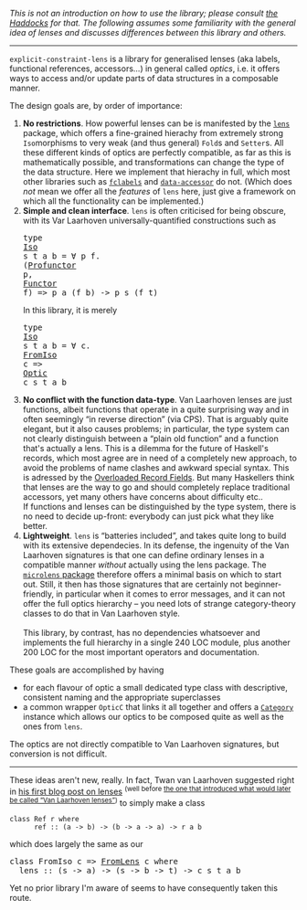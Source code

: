 _This is not an introduction on how to use the library; please consult [the Haddocks](https://hackage.haskell.org/package/explicit-constraint-lens/docs/Lens-Explicit.html) for that. The following assumes some familiarity with the general idea of lenses and discusses differences between this library and others._
<hr>

`explicit-constraint-lens` is a library for generalised lenses (aka labels, functional references, accessors...)
in general called _optics_, i.e. it offers ways to access and/or update parts of data structures in a composable manner.

The design goals are, by order of importance:

1. **No restrictions**. How powerful lenses can be is manifested by the
 [`lens`](http://hackage.haskell.org/package/lens) package, which offers a fine-grained hierachy from extremely strong `Iso`morphisms to very weak (and thus general) `Fold`s and `Setter`s. All these different kinds of optics are perfectly compatible, as far as this is mathematically possible, and transformations can change the type of the data structure.
 Here we implement that hierachy in full, which most other libraries such as [`fclabels`](http://hackage.haskell.org/package/fclabels) and [`data-accessor`](http://hackage.haskell.org/package/data-accessor) do not. (Which does _not_ mean we offer all the _features_ of `lens` here, just give a framework on which all the functionality can be implemented.)
2. **Simple and clean interface**. `lens` is often criticised for being obscure, with its Var Laarhoven universally-quantified constructions such as<pre>type <a href="http://hackage.haskell.org/package/lens-4.15.4/docs/Control-Lens-Iso.html#t:Iso">Iso</a> s t a b = ∀ p f. (<a href="https://hackage.haskell.org/package/profunctors-5.2/docs/Data-Profunctor-Types.html#t:Profunctor">Profunctor</a> p, <a href="http://hackage.haskell.org/package/base-4.10.0.0/docs/Data-Functor.html#t:Functor">Functor</a> f) => p a (f b) -> p s (f t) </pre>In this library, it is merely<pre>type <a href="https://hackage.haskell.org/package/explicit-constraint-lens/docs/Lens-Explicit-Core.html#t:Iso">Iso</a> s t a b = ∀ c. <a href="https://hackage.haskell.org/package/explicit-constraint-lens/docs/Lens-Explicit-Core.html#t:FromIso">FromIso</a> c => <a href="https://hackage.haskell.org/package/explicit-constraint-lens/docs/Lens-Explicit-Core.html#t:Optic">Optic</a> c s t a b</pre>
3. **No conflict with the function data-type**. Van Laarhoven lenses are just functions, albeit functions that operate in a quite surprising way and in often seemingly “in reverse direction” (via CPS). That is arguably quite elegant, but it also causes problems; in particular, the type system can not clearly distinguish between a “plain old function” and a function that's actually a lens. This is a dilemma for the future of Haskell's records, which most agree are in need of a completely new approach, to avoid the problems of name clashes and awkward special syntax. This is adressed by the [Overloaded Record Fields](https://github.com/ghc-proposals/ghc-proposals/blob/master/proposals/0002-overloaded-record-fields.rst). But many Haskellers think that lenses are the way to go and should completely replace traditional accessors, yet many others have concerns about difficulty etc..<br>If functions and lenses can be distinguished by the type system, there is no need to decide up-front: everybody can just pick what they like better.
4. **Lightweight**. `lens` is “batteries included”, and takes quite long to build with its extensive dependecies. In its defense, the ingenuity of the Van Laarhoven signatures is that one can define ordinary lenses in a compatible manner _without_ actually using the lens package.
 The [`microlens` package](http://hackage.haskell.org/package/microlens) therefore offers a minimal basis on which to start out. Still, it then has those signatures that are certainly not beginner-friendly, in particular when it comes to error messages, and it can not offer the full optics hierarchy – you need lots of strange category-theory classes to do that in Van Laarhoven style.  
 <br>This library, by contrast, has no dependencies whatsoever and implements the full hierarchy in a single 240 LOC module, plus another 200 LOC for the most important operators and documentation.

These goals are accomplished by having
- for each flavour of optic a small dedicated type class with descriptive, consistent naming and the appropriate superclasses
- a common wrapper `OpticC` that links it all together and offers a [`Category`](http://hackage.haskell.org/package/base-4.10.1.0/docs/Control-Category.html#t:Category) instance which allows our optics to be composed quite as well as the ones from `lens`.

The optics are not directly compatible to Van Laarhoven signatures, but conversion is not difficult.

<hr>

These ideas aren't new, really. In fact, Twan van Laarhoven suggested right in [his first blog post on lenses](https://www.twanvl.nl/blog/haskell/overloading-functional-references) <sup>(well before [the one that introduced what would later be called &ldquo;Van Laarhoven lenses&rdquo;](https://www.twanvl.nl/blog/haskell/cps-functional-references))</sup> to simply make a class
```
class Ref r where
      ref :: (a -> b) -> (b -> a -> a) -> r a b
```
which does largely the same as our
<pre>class FromIso c => <a href="https://hackage.haskell.org/package/explicit-constraint-lens-0.1.0.0/docs/Lens-Explicit-Core.html#t:FromLens">FromLens</a> c where<br>  lens :: (s -> a) -> (s -> b -> t) -> c s t a b</pre>
Yet no prior library I'm aware of seems to have consequently taken this route.
